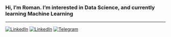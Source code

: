 ### Hi, I’m Roman. I’m interested in Data Science, and currently learning Machine Learning
___

[![LinkedIn](https://img.shields.io/badge/-cv-090909?style=for-the-badge)][1] [![LinkedIn](https://img.shields.io/badge/-LinkedIn-090909?style=for-the-badge&logo=linkedin&logoColor=007bb6)][2] [![Telegram](https://img.shields.io/badge/-Telegram-090909?style=for-the-badge&logo=telegram&logoColor=27a0d9)][3]

[1]: https://github.com/int0matar/int0matar/raw/main/cv/roman_bukin_python_developer.pdf
[2]: https://www.linkedin.com/in/intomatar/
[3]: https://t.me/int0matar
